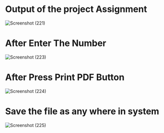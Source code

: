 #  Output of the project Assignment

![Screenshot (221)](https://github.com/Anil9651080/Task_Full_Stack_Developer_at_at-Designalytica-Pvt.-Ltd/assets/92240772/df7a5d61-331b-48a1-8e67-bb9d05e1b162)

#  After Enter The Number

![Screenshot (223)](https://github.com/Anil9651080/Task_Full_Stack_Developer_at_at-Designalytica-Pvt.-Ltd/assets/92240772/5474802b-1e63-4d9a-8795-409e382d9ae9)

#  After Press Print PDF Button 

![Screenshot (224)](https://github.com/Anil9651080/Task_Full_Stack_Developer_at_at-Designalytica-Pvt.-Ltd/assets/92240772/ff987750-b6a9-4e7a-9dd2-97d681042e23)

#  Save the file as any where in system

![Screenshot (225)](https://github.com/Anil9651080/Task_Full_Stack_Developer_at_at-Designalytica-Pvt.-Ltd/assets/92240772/04cb0ae5-e7d6-4289-b53d-ed27d3e925ce)

